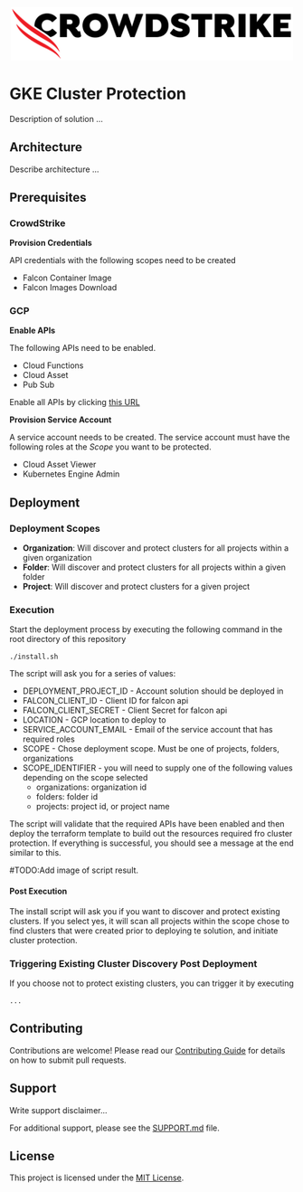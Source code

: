 <p align="center">
   <img src="https://raw.githubusercontent.com/CrowdStrike/falconpy/main/docs/asset/cs-logo.png" alt="CrowdStrike logo" width="500"/>
</p>

# GKE Cluster Protection

Description of solution ...

## Architecture

Describe architecture ...

## Prerequisites

### CrowdStrike

**Provision Credentials**

API credentials with the following scopes need to be created

- Falcon Container Image
- Falcon Images Download

### GCP

**Enable APIs**

The following APIs need to be enabled.

- Cloud Functions
- Cloud Asset
- Pub Sub

Enable all APIs by clicking [this URL](https://console.cloud.google.com/apis/enableflow?apiid=cloudfunctions.googleapis.com,pubsub.googleapis.com,cloudasset.googleapis.com&redirect=https:%2F%2Fcloud.google.com)

**Provision Service Account**

A service account needs to be created. The service account must have the following roles at the *Scope* you want to be protected.

- Cloud Asset Viewer
- Kubernetes Engine Admin

## Deployment

### Deployment Scopes

- **Organization**: Will discover and protect clusters for all projects within a given organization
- **Folder**: Will discover and protect clusters for all projects within a given folder
- **Project**: Will discover and protect clusters for a given project

### Execution

Start the deployment process by executing the following command in the root directory of this repository

```shell
./install.sh
```

The script will ask you for a series of values:

- DEPLOYMENT_PROJECT_ID - Account solution should be deployed in
- FALCON_CLIENT_ID - Client ID for falcon api
- FALCON_CLIENT_SECRET - Client Secret for falcon api
- LOCATION - GCP location to deploy to
- SERVICE_ACCOUNT_EMAIL - Email of the service account that has required roles
- SCOPE - Chose deployment scope. Must be one of projects, folders, organizations
- SCOPE_IDENTIFIER - you will need to supply one of the following values depending on the scope selected
  - organizations: organization id
  - folders: folder id
  - projects: project id, or project name

The script will validate that the required APIs have been enabled and then deploy the terraform template to build out the resources required fro cluster protection. If everything is successful, you should see a message at the end similar to this.

\#TODO:Add image of script result.

#### Post Execution

The install script will ask you if you want to discover and protect existing clusters. If you select yes, it will scan all projects within the scope chose to find clusters that were created prior to deploying te solution, and initiate cluster protection.

### Triggering Existing Cluster Discovery Post Deployment

If you choose not to protect existing clusters, you can trigger it by executing

```shell
...
```

## Contributing

Contributions are welcome! Please read our [Contributing Guide](CONTRIBUTING.md) for details on how to submit pull requests.

## Support

Write support disclaimer...

For additional support, please see the [SUPPORT.md](SUPPORT.md) file.

## License

This project is licensed under the [MIT License](LICENSE).
